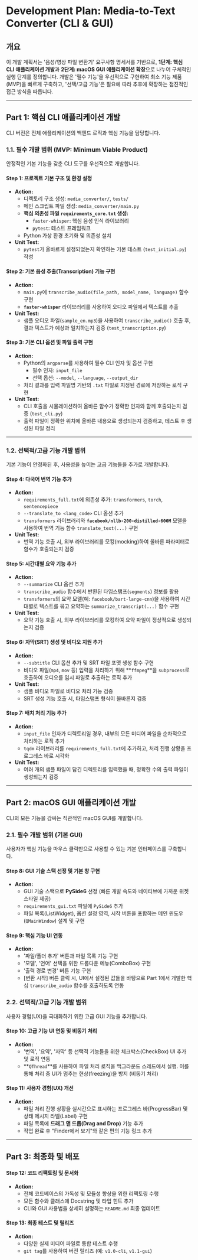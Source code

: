 # **Development Plan: Media-to-Text Converter (CLI & GUI)**

## 개요

이 개발 계획서는 '음성/영상 파일 변환기' 요구사항 명세서를 기반으로, **1단계: 핵심 CLI 애플리케이션 개발**과 **2단계: macOS GUI 애플리케이션 확장**으로 나누어 구체적인 실행 단계를 정의합니다. 개발은 '필수 기능'을 우선적으로 구현하여 최소 기능 제품(MVP)을 빠르게 구축하고, '선택/고급 기능'은 필요에 따라 추후에 확장하는 점진적인 접근 방식을 따릅니다.

---

## **Part 1: 핵심 CLI 애플리케이션 개발**

CLI 버전은 전체 애플리케이션의 백엔드 로직과 핵심 기능을 담당합니다.

### **1.1. 필수 개발 범위 (MVP: Minimum Viable Product)**

안정적인 기본 기능을 갖춘 CLI 도구를 우선적으로 개발합니다.

#### Step 1: 프로젝트 기본 구조 및 환경 설정
- **Action:**
    - 디렉토리 구조 생성: `media_converter/`, `tests/`
    - 메인 스크립트 파일 생성: `media_converter/main.py`
    - **핵심 의존성 파일 `requirements_core.txt` 생성:**
        - `faster-whisper`: 핵심 음성 인식 라이브러리
        - `pytest`: 테스트 프레임워크
    - Python 가상 환경 초기화 및 의존성 설치
- **Unit Test:**
    - `pytest`가 올바르게 설정되었는지 확인하는 기본 테스트 (`test_initial.py`) 작성

#### Step 2: 기본 음성 추출(Transcription) 기능 구현
- **Action:**
    - `main.py`에 `transcribe_audio(file_path, model_name, language)` 함수 구현
    - **`faster-whisper`** 라이브러리를 사용하여 오디오 파일에서 텍스트를 추출
- **Unit Test:**
    - 샘플 오디오 파일(`sample_en.mp3`)을 사용하여 `transcribe_audio()` 호출 후, 결과 텍스트가 예상과 일치하는지 검증 (`test_transcription.py`)

#### Step 3: 기본 CLI 옵션 및 파일 출력 구현
- **Action:**
    - Python의 `argparse`를 사용하여 필수 CLI 인자 및 옵션 구현
        - 필수 인자: `input_file`
        - 선택 옵션: `--model`, `--language`, `--output_dir`
    - 처리 결과를 입력 파일명 기반의 `.txt` 파일로 지정된 경로에 저장하는 로직 구현
- **Unit Test:**
    - CLI 호출을 시뮬레이션하여 올바른 함수가 정확한 인자와 함께 호출되는지 검증 (`test_cli.py`)
    - 출력 파일이 정확한 위치에 올바른 내용으로 생성되는지 검증하고, 테스트 후 생성된 파일 정리

---

### **1.2. 선택적/고급 기능 개발 범위**

기본 기능이 안정화된 후, 사용성을 높이는 고급 기능들을 추가로 개발합니다.

#### Step 4: 다국어 번역 기능 추가
- **Action:**
    - `requirements_full.txt`에 의존성 추가: `transformers`, `torch`, `sentencepiece`
    - `--translate_to <lang_code>` CLI 옵션 추가
    - `transformers` 라이브러리와 **`facebook/nllb-200-distilled-600M`** 모델을 사용하여 번역 기능 함수 `translate_text(...)` 구현
- **Unit Test:**
    - 번역 기능 호출 시, 외부 라이브러리를 모킹(mocking)하여 올바른 파라미터로 함수가 호출되는지 검증

#### Step 5: 시간대별 요약 기능 추가
- **Action:**
    - `--summarize` CLI 옵션 추가
    - `transcribe_audio` 함수에서 반환된 타임스탬프(`segments`) 정보를 활용
    - `transformers`의 요약 모델(예: `facebook/bart-large-cnn`)을 사용하여 시간대별로 텍스트를 묶고 요약하는 `summarize_transcript(...)` 함수 구현
- **Unit Test:**
    - 요약 기능 호출 시, 외부 라이브러리를 모킹하여 요약 파일이 정상적으로 생성되는지 검증

#### Step 6: 자막(SRT) 생성 및 비디오 지원 추가
- **Action:**
    - `--subtitle` CLI 옵션 추가 및 SRT 파일 포맷 생성 함수 구현
    - 비디오 파일(`mp4`, `mov` 등) 입력을 처리하기 위해 **`ffmpeg`**을 `subprocess`로 호출하여 오디오를 임시 파일로 추출하는 로직 추가
- **Unit Test:**
    - 샘플 비디오 파일로 비디오 처리 기능 검증
    - SRT 생성 기능 호출 시, 타임스탬프 형식이 올바른지 검증

#### Step 7: 배치 처리 기능 추가
- **Action:**
    - `input_file` 인자가 디렉토리일 경우, 내부의 모든 미디어 파일을 순차적으로 처리하는 로직 추가
    - `tqdm` 라이브러리를 `requirements_full.txt`에 추가하고, 처리 진행 상황을 프로그레스 바로 시각화
- **Unit Test:**
    - 여러 개의 샘플 파일이 담긴 디렉토리를 입력했을 때, 정확한 수의 출력 파일이 생성되는지 검증

---

## **Part 2: macOS GUI 애플리케이션 개발**

CLI의 모든 기능을 감싸는 직관적인 macOS GUI를 개발합니다.

### **2.1. 필수 개발 범위 (기본 GUI)**

사용자가 핵심 기능을 마우스 클릭만으로 사용할 수 있는 기본 인터페이스를 구축합니다.

#### Step 8: GUI 기술 스택 선정 및 기본 창 구현
- **Action:**
    - GUI 기술 스택으로 **PySide6** 선정 (빠른 개발 속도와 네이티브에 가까운 위젯 스타일 제공)
    - `requirements_gui.txt` 파일에 `PySide6` 추가
    - 파일 목록(ListWidget), 옵션 설정 영역, 시작 버튼을 포함하는 메인 윈도우(`QMainWindow`) 설계 및 구현

#### Step 9: 핵심 기능 UI 연동
- **Action:**
    - '파일/폴더 추가' 버튼과 파일 목록 기능 구현
    - '모델', '언어' 선택을 위한 드롭다운 메뉴(ComboBox) 구현
    - '출력 경로 변경' 버튼 기능 구현
    - [변환 시작] 버튼 클릭 시, UI에서 설정된 값들을 바탕으로 Part 1에서 개발한 핵심 `transcribe_audio` 함수를 호출하도록 연동

### **2.2. 선택적/고급 기능 개발 범위**

사용자 경험(UX)을 극대화하기 위한 고급 GUI 기능을 추가합니다.

#### Step 10: 고급 기능 UI 연동 및 비동기 처리
- **Action:**
    - '번역', '요약', '자막' 등 선택적 기능들을 위한 체크박스(CheckBox) UI 추가 및 로직 연동
    - **`QThread`**를 사용하여 파일 처리 로직을 백그라운드 스레드에서 실행. 이를 통해 처리 중 UI가 멈추는 현상(freezing)을 방지 (비동기 처리)

#### Step 11: 사용자 경험(UX) 개선
- **Action:**
    - 파일 처리 진행 상황을 실시간으로 표시하는 프로그레스 바(ProgressBar) 및 상태 메시지 라벨(Label) 구현
    - 파일 목록에 **드래그 앤 드롭(Drag and Drop)** 기능 추가
    - 작업 완료 후 "Finder에서 보기"와 같은 편의 기능 링크 추가

---

## **Part 3: 최종화 및 배포**

#### Step 12: 코드 리팩토링 및 문서화
- **Action:**
    - 전체 코드베이스의 가독성 및 모듈성 향상을 위한 리팩토링 수행
    - 모든 함수와 클래스에 Docstring 및 타입 힌트 추가
    - CLI와 GUI 사용법을 상세히 설명하는 `README.md` 최종 업데이트

#### Step 13: 최종 테스트 및 릴리즈
- **Action:**
    - 다양한 실제 미디어 파일로 통합 테스트 수행
    - `git tag`를 사용하여 버전 릴리즈 (예: `v1.0-cli`, `v1.1-gui`)